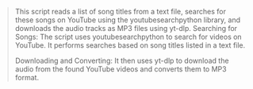 > This script reads a list of song titles from a text file, searches for these songs on YouTube using the youtubesearchpython library, and downloads the audio tracks as MP3 files using yt-dlp.
> Searching for Songs: The script uses youtubesearchpython to search for videos on YouTube. It performs searches based on song titles listed in a text file.
>>
> Downloading and Converting: It then uses yt-dlp to download the audio from the found YouTube videos and converts them to MP3 format.
